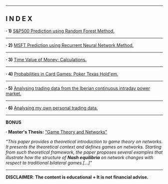 ------------------------------------------------------------------------------------------------------------
**I N D E X**
------------------------------------------------------------------------------------------------------------


**· 1)** [S&P500 Prediction using Random Forest Method.](https://github.com/alfonsohdl/ahp/blob/main/Project1.md)
  
------------------------------------------------------------------------------------------------------------

**· 2)** [MSFT Prediction using Recurrent Neural Network Method.](https://github.com/alfonsohdl/ahp/blob/main/Project2.md)

------------------------------------------------------------------------------------------------------------

**· 3)** [Time Value of Money: Calculations.](https://github.com/alfonsohdl/ahp/blob/main/Project3.md)

------------------------------------------------------------------------------------------------------------

**· 4)** [Probabilities in Card Games: Poker Texas Hold'em.](https://github.com/alfonsohdl/ahp/blob/main/Project4.md)

------------------------------------------------------------------------------------------------------------

**· 5)** [Analysing trading data from the Iberian continuous intraday power market.](https://github.com/alfonsohdl/ahp/blob/main/Project5.md)

------------------------------------------------------------------------------------------------------------

**· 6)** [Analysing my own personal trading data.](https://github.com/alfonsohdl/ahp/blob/main/Project6.md)

------------------------------------------------------------------------------------------------------------
**BONUS**

**· Master's Thesis:** ["Game Theory and Networks"](https://github.com/alfonsohdl/ahp/blob/main/TFM.pdf)

*"This paper provides a theoretical introduction to game theory on networks. It presents the theoretical context and defines games on networks. Starting from such theoretical framework, the paper proposes several examples that illustrate how the structure of **Nash equilibria** on network changes with respect to traditional bilateral games.[...]"*

 ------------------------------------------------------------------------------------------------------------
 **DISCLAIMER**: **The content is educational + It is not financial advise.**

